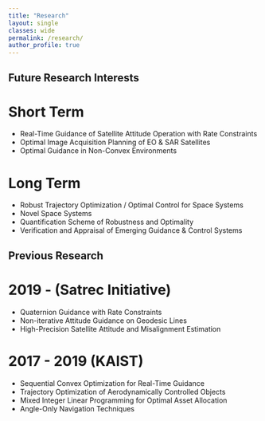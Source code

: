```yaml
---
title: "Research"
layout: single
classes: wide
permalink: /research/
author_profile: true
---
```


## Future Research Interests 
# Short Term
- Real-Time Guidance of Satellite Attitude Operation with Rate Constraints
- Optimal Image Acquisition Planning of EO & SAR Satellites
- Optimal Guidance in Non-Convex Environments
# Long Term
- Robust Trajectory Optimization / Optimal Control for Space Systems
- Novel Space Systems
- Quantification Scheme of Robustness and Optimality
- Verification and Appraisal of Emerging Guidance & Control Systems
  
## Previous Research 
# 2019 - (Satrec Initiative)
- Quaternion Guidance with Rate Constraints
- Non-iterative Attitude Guidance on Geodesic Lines
- High-Precision Satellite Attitude and Misalignment Estimation 

# 2017 - 2019 (KAIST)
- Sequential Convex Optimization for Real-Time Guidance
- Trajectory Optimization of Aerodynamically Controlled Objects
- Mixed Integer Linear Programming for Optimal Asset Allocation
- Angle-Only Navigation Techniques